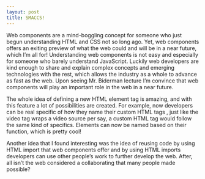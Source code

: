 ```yaml
---
layout: post
title: SMACCS!
---
```


Web components are a mind-boggling concept for someone who just begun understanding HTML and CSS not so long ago.  Yet, web components offers an exiting preview of what the web could and will be in a near future, which I’m all for! Understanding web components is not easy and especially for someone who barely understand JavaScript. Luckily web developers are kind enough to share and explain complex concepts and emerging technologies with the rest, which allows the industry as a whole to advance as fast as the web. Upon seeing Mr. Biderman lecture I’m convince that web components will play an important role in the web in a near future. 

The whole idea of defining a new HTML element tag is amazing, and with this feature a lot of possibilities are created. For example, now developers can be real specific of how they name their custom HTML tags , just like the video tag wraps a video source per say, a custom HTML tag would follow the same kind of specifics. Elements can now be named based on their function, which is pretty cool!

Another idea that I found interesting was the idea of reusing code by using HTML import that web components offer and by using HTML imports developers can use other people’s work to further develop the web. After, all isn’t the web considered a collaborating that many people made possible?
